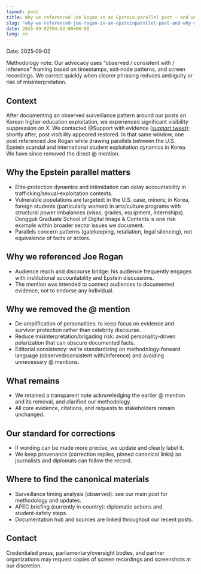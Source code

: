 ```yaml
---
layout: post
title: Why we referenced Joe Rogan in an Epstein‑parallel post — and why we removed it
slug: "why-we-referenced-joe-rogan-in-an-epsteinparallel-post-and-why-we-removed-it"
date: 2025-09-02T04:02:00+00:00
lang: en
---
```


Date: 2025‑09‑02

Methodology note: Our advocacy uses “observed / consistent with / inference” framing based on timestamps, exit‑node patterns, and screen recordings. We correct quickly when clearer phrasing reduces ambiguity or risk of misinterpretation.

## Context

After documenting an observed surveillance pattern around our posts on Korean higher‑education exploitation, we experienced significant visibility suppression on X. We contacted @Support with evidence ([support tweet](https://x.com/Gender_Watchdog/status/1948948251165819301)); shortly after, post visibility appeared restored. In that same window, one post referenced Joe Rogan while drawing parallels between the U.S. Epstein scandal and international student exploitation dynamics in Korea. We have since removed the direct @ mention.

## Why the Epstein parallel matters

- Elite‑protection dynamics and intimidation can delay accountability in trafficking/sexual‑exploitation contexts.
- Vulnerable populations are targeted: in the U.S. case, minors; in Korea, foreign students (particularly women) in arts/culture programs with structural power imbalances (visas, grades, equipment, internships). Dongguk Graduate School of Digital Image & Contents is one risk example within broader sector issues we document.
- Parallels concern patterns (gatekeeping, retaliation, legal silencing), not equivalence of facts or actors.

## Why we referenced Joe Rogan

- Audience reach and discourse bridge: his audience frequently engages with institutional accountability and Epstein discussions.
- The mention was intended to connect audiences to documented evidence, not to endorse any individual.

## Why we removed the @ mention

- De‑amplification of personalities: to keep focus on evidence and survivor protection rather than celebrity discourse.
- Reduce misinterpretation/brigading risk: avoid personality‑driven polarization that can obscure documented facts.
- Editorial consistency: we’re standardizing on methodology‑forward language (observed/consistent with/inference) and avoiding unnecessary @ mentions.

## What remains

- We retained a transparent note acknowledging the earlier @ mention and its removal, and clarified our methodology.
- All core evidence, citations, and requests to stakeholders remain unchanged.

## Our standard for corrections

- If wording can be made more precise, we update and clearly label it.
- We keep provenance (correction replies, pinned canonical links) so journalists and diplomats can follow the record.

## Where to find the canonical materials

- Surveillance timing analysis (observed): see our main post for methodology and updates.
- APEC briefing (currently in‑country): diplomatic actions and student‑safety steps.
- Documentation hub and sources are linked throughout our recent posts.

## Contact

Credentialed press, parliamentary/oversight bodies, and partner organizations may request copies of screen recordings and screenshots at our discretion.


